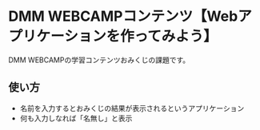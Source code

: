 # DMM WEBCAMPコンテンツ【Webアプリケーションを作ってみよう】
DMM WEBCAMPの学習コンテンツおみくじの課題です。
## 使い方
- 名前を入力するとおみくじの結果が表示されるというアプリケーション
- 何も入力しなれば「名無し」と表示
